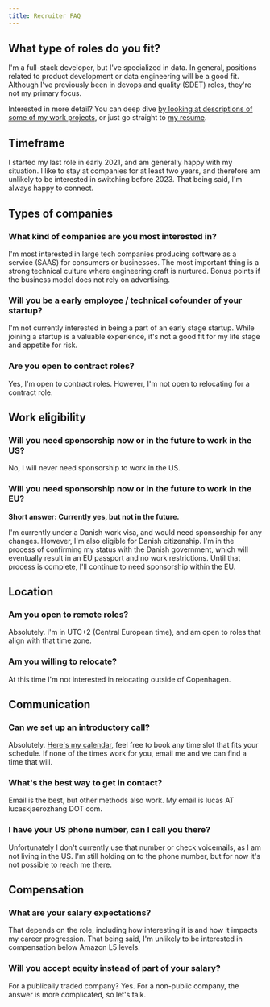 ```yaml
---
title: Recruiter FAQ
---
```

## What type of roles do you fit?
I'm a full-stack developer, but I've specialized in data. In general, positions related to product development or data engineering will be a good fit. Although I've previously been in devops and quality (SDET) roles, they're not my primary focus.

Interested in more detail? You can deep dive [by looking at descriptions of some of my work projects](https://www.lucaskjaerozhang.com/project/), or just go straight to [my resume](https://www.lucaskjaerozhang.com/lucas-kjaero-zhang-resume.pdf).

## Timeframe
I started my last role in early 2021, and am generally happy with my situation. I like to stay at companies for at least two years, and therefore am unlikely to be interested in switching before 2023. That being said, I'm always happy to connect. 

## Types of companies
### What kind of companies are you most interested in?
I'm most interested in large tech companies producing software as a service (SAAS) for consumers or businesses. The most important thing is a strong technical culture where engineering craft is nurtured. Bonus points if the business model does not rely on advertising. 

### Will you be a early employee / technical cofounder of your startup?
I'm not currently interested in being a part of an early stage startup. While joining a startup is a valuable experience, it's not a good fit for my life stage and appetite for risk. 

### Are you open to contract roles?
Yes, I'm open to contract roles. However, I'm not open to relocating for a contract role.

## Work eligibility
### Will you need sponsorship now or in the future to work in the US?
No, I will never need sponsorship to work in the US.

### Will you need sponsorship now or in the future to work in the EU?
**Short answer: Currently yes, but not in the future.**

I'm currently under a Danish work visa, and would need sponsorship for any changes. However, I'm also eligible for Danish citizenship. I'm in the process of confirming my status with the Danish government, which will eventually result in an EU passport and no work restrictions. Until that process is complete, I'll continue to need sponsorship within the EU.

## Location
### Am you open to remote roles?
Absolutely. I'm in UTC+2 (Central European time), and am open to roles that align with that time zone.

### Am you willing to relocate?
At this time I'm not interested in relocating outside of Copenhagen.

## Communication
### Can we set up an introductory call?
Absolutely. [Here's my calendar](https://calendly.com/lucaskjaerozhang/technical-recruiter-introduction-call), feel free to book any time slot that fits your schedule. If none of the times work for you, email me and we can find a time that will.

### What's the best way to get in contact?
Email is the best, but other methods also work. My email is lucas AT lucaskjaerozhang DOT com.

### I have your US phone number, can I call you there?
Unfortunately I don't currently use that number or check voicemails, as I am not living in the US. I'm still holding on to the phone number, but for now it's not possible to reach me there.

## Compensation
### What are your salary expectations?
That depends on the role, including how interesting it is and how it impacts my career progression. That being said, I'm unlikely to be interested in compensation below Amazon L5 levels.

### Will you accept equity instead of part of your salary?
For a publically traded company? Yes. For a non-public company, the answer is more complicated, so let's talk.
